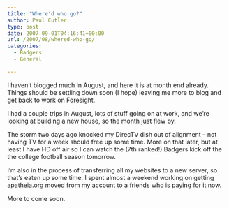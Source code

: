 ```yaml
---
title: "Where'd who go?"
author: Paul Cutler
type: post
date: 2007-09-01T04:16:41+00:00
url: /2007/08/whered-who-go/
categories:
  - Badgers
  - General

---
```

I haven&#8217;t blogged much in August, and here it is at month end already. Things should be settling down soon (I hope) leaving me more to blog and get back to work on Foresight.

I had a couple trips in August, lots of stuff going on at work, and we&#8217;re looking at building a new house, so the month just flew by.

The storm two days ago knocked my DirecTV dish out of alignment &#8211; not having TV for a week should free up some time. More on that later, but at least I have HD off air so I can watch the (7th ranked!) Badgers kick off the the college football season tomorrow.

I&#8217;m also in the process of transferring all my websites to a new server, so that&#8217;s eaten up some time. I spent almost a weekend working on getting apatheia.org moved from my account to a friends who is paying for it now.

More to come soon.